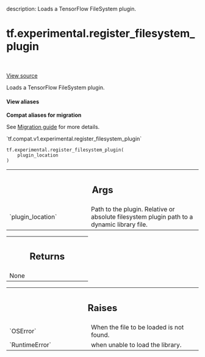 description: Loads a TensorFlow FileSystem plugin.

<div itemscope itemtype="http://developers.google.com/ReferenceObject">
<meta itemprop="name" content="tf.experimental.register_filesystem_plugin" />
<meta itemprop="path" content="Stable" />
</div>

# tf.experimental.register_filesystem_plugin

<!-- Insert buttons and diff -->

<table class="tfo-notebook-buttons tfo-api nocontent" align="left">

</table>

<a target="_blank" href="/code/stable/tensorflow/python/framework/load_library.py">View source</a>



Loads a TensorFlow FileSystem plugin.

<section class="expandable">
  <h4 class="showalways">View aliases</h4>
  <p>
<b>Compat aliases for migration</b>
<p>See
<a href="https://www.tensorflow.org/guide/migrate">Migration guide</a> for
more details.</p>
<p>`tf.compat.v1.experimental.register_filesystem_plugin`</p>
</p>
</section>

<pre class="devsite-click-to-copy prettyprint lang-py tfo-signature-link">
<code>tf.experimental.register_filesystem_plugin(
    plugin_location
)
</code></pre>



<!-- Placeholder for "Used in" -->


<!-- Tabular view -->
 <table class="responsive fixed orange">
<colgroup><col width="214px"><col></colgroup>
<tr><th colspan="2"><h2 class="add-link">Args</h2></th></tr>

<tr>
<td>
`plugin_location`
</td>
<td>
Path to the plugin. Relative or absolute filesystem plugin
path to a dynamic library file.
</td>
</tr>
</table>



<!-- Tabular view -->
 <table class="responsive fixed orange">
<colgroup><col width="214px"><col></colgroup>
<tr><th colspan="2"><h2 class="add-link">Returns</h2></th></tr>
<tr class="alt">
<td colspan="2">
None
</td>
</tr>

</table>



<!-- Tabular view -->
 <table class="responsive fixed orange">
<colgroup><col width="214px"><col></colgroup>
<tr><th colspan="2"><h2 class="add-link">Raises</h2></th></tr>

<tr>
<td>
`OSError`
</td>
<td>
When the file to be loaded is not found.
</td>
</tr><tr>
<td>
`RuntimeError`
</td>
<td>
when unable to load the library.
</td>
</tr>
</table>

